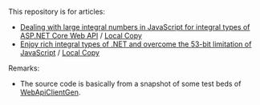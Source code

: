 This repository is for articles:

* [Dealing with large integral numbers in JavaScript for integral types of ASP.NET Core Web API](https://www.codeproject.com/Articles/5377807/Dealing-with-large-integral-numbers-in-JavaScript-) / [Local Copy](Docs/Dealing%20with%20Large%20Integral%20Numbers%20in%20JavaScript%20for%20Integral%20Types%20of%20ASP.NET%20Core%20Web%20API%20-%20CodeProject.html)
* [Enjoy rich integral types of .NET and overcome the 53-bit limitation of JavaScript](https://www.codeproject.com/Articles/5378038/Enjoy-rich-integral-types-of-NET-and-overcome-the) / [Local Copy](Docs/Enjoy%20Rich%20Integral%20Types%20of%20.NET%20and%20Overcome%20the%2053-bit%20Limitation%20of%20JavaScript%20-%20CodeProject.htm)


Remarks:
* The source code is basically from a snapshot of some test beds of [WebApiClientGen](https://github.com/zijianhuang/webapiclientgen).